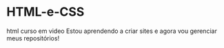 # HTML-e-CSS
 html  curso em video
Estou aprendendo a criar sites e agora vou gerenciar meus
 repositórios!